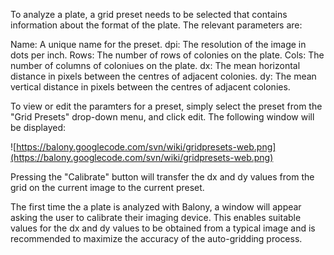 To analyze a plate, a grid preset needs to be selected that contains information about the format of the plate. The relevant parameters are:

Name: A unique name for the preset.
dpi: The resolution of the image in dots per inch.
Rows: The number of rows of colonies on the plate.
Cols: The number of columns of coloniues on the plate.
dx: The mean horizontal distance in pixels between the centres of adjacent colonies.
dy: The mean vertical distance in pixels between the centres of adjacent colonies.

To view or edit the paramters for a preset, simply select the preset from the "Grid Presets" drop-down menu, and click edit. The following window will be displayed:

![https://balony.googlecode.com/svn/wiki/gridpresets-web.png](https://balony.googlecode.com/svn/wiki/gridpresets-web.png)

Pressing the "Calibrate" button will transfer the dx and dy values from the grid on the current image to the current preset.

The first time the a plate is analyzed with Balony, a window will appear asking the user to calibrate their imaging device. This enables suitable values for the dx and dy values to be obtained from a typical image and is recommended to maximize the accuracy of the auto-gridding process.